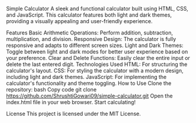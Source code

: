 Simple Calculator
A sleek and functional calculator built using HTML, CSS, and JavaScript. This calculator features both light and dark themes, providing a visually appealing and user-friendly experience.

Features
Basic Arithmetic Operations: Perform addition, subtraction, multiplication, and division.
Responsive Design: The calculator is fully responsive and adapts to different screen sizes.
Light and Dark Themes: Toggle between light and dark modes for better user experience based on your preference.
Clear and Delete Functions: Easily clear the entire input or delete the last entered digit.
Technologies Used
HTML: For structuring the calculator's layout.
CSS: For styling the calculator with a modern design, including light and dark themes.
JavaScript: For implementing the calculator's functionality and theme toggling.
How to Use
Clone the repository:
bash
Copy code
git clone https://github.com/ShrushtiGowari09/simple-calculator.git
Open the index.html file in your web browser.
Start calculating!

License
This project is licensed under the MIT License.
